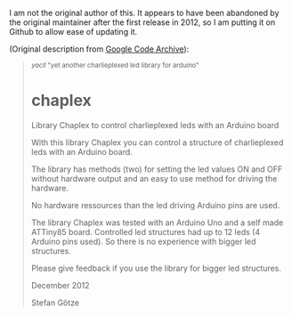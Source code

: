 I am not the original author of this. It appears to have been abandoned by the original maintainer after the first release in 2012, so I am putting it on Github to allow ease of updating it.

(Original description from [Google Code Archive](https://code.google.com/archive/p/yacll/)):

><sup>*yacll* "yet another charlieplexed led library for arduino"</sup>
># chaplex
>Library Chaplex to control charlieplexed leds with an Arduino board
>
>With this library Chaplex you can control a structure of charlieplexed leds with an Arduino board.
>
>The library has methods (two) for setting the led values ON and OFF without hardware output and an easy to use method for driving the hardware.
>
>No hardware ressources than the led driving Arduino pins are used.
>
>The library Chaplex was tested with an Arduino Uno and a self made ATTiny85 board. Controlled led structures had up to 12 leds (4 Arduino pins used). So there is no experience with bigger led structures.
>
>Please give feedback if you use the library for bigger led structures.
>
>December 2012
>
>Stefan Götze





